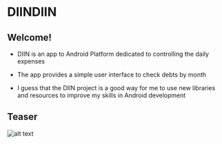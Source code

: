 # DIINDIIN

## Welcome!

- DIIN is an app to Android Platform dedicated to controlling the daily expenses

- The app provides a simple user interface to check debts by month

- I guess that the DIIN project is a good way for me to use new libraries and resources to improve my skills in Android development

## Teaser

![alt text](https://github.com/tido4410/DIIN/blob/master/img/dindin.gif)
